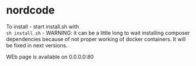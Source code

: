 # nordcode

To install - start install.sh with  
```sh install.sh```  - WARNING: it can be a little long to wait installing composer dependencies
because of not proper working of docker containers. It will be fixed in next versions.

WEb page is available on 0.0.0.0:80

